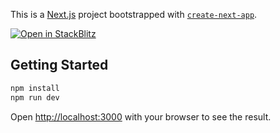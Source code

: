 This is a [Next.js](https://nextjs.org/) project bootstrapped with [`create-next-app`](https://github.com/vercel/next.js/tree/canary/packages/create-next-app).

[![Open in StackBlitz](https://developer.stackblitz.com/img/open_in_stackblitz.svg)](https://stackblitz.com/github/evoluhq/evolu/tree/main/examples/nextjs)

## Getting Started

```bash
npm install
npm run dev
```

Open [http://localhost:3000](http://localhost:3000) with your browser to see the result.
